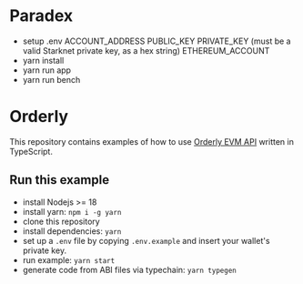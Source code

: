 # Paradex 
- setup .env
  ACCOUNT_ADDRESS
  PUBLIC_KEY
  PRIVATE_KEY (must be a valid Starknet private key, as a hex string)
  ETHEREUM_ACCOUNT
- yarn install
- yarn run app
- yarn run bench

# Orderly

This repository contains examples of how to use [Orderly EVM API](https://testnet-docs-api-evm.orderly.network/) written in TypeScript.

## Run this example

- install Nodejs >= 18
- install yarn: `npm i -g yarn`
- clone this repository
- install dependencies: `yarn`
- set up a `.env` file by copying `.env.example` and insert your wallet's private key.
- run example: `yarn start`
- generate code from ABI files via typechain: `yarn typegen`
